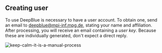 ## Creating user
To use DeepBlue is necessary to have a user account. To obtain one, send an email to [deepblue@mpi-inf.mpg.de](mailto:deepblue@mpi-inf.mpg.de?Subject=New%20User), stating your name and affiliation. After processing, you will receive an email containing a *user key*. Because these are individually generated, don't expect a direct reply.

![keep-calm-it-is-a-manual-process](http://deepblue.mpi-inf.mpg.de/imgs/keep-calm-it-is-a-manual-process.png)